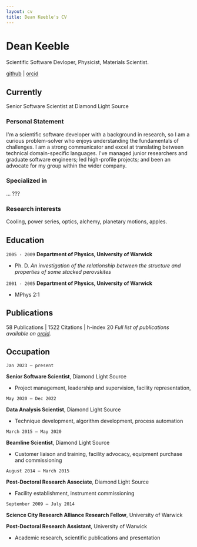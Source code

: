 ```yaml
---
layout: cv
title: Dean Keeble's CV
---
```

# Dean Keeble
Scientific Software Devloper, Physicist, Materials Scientist. 

<div id="webaddress">
<a href="https://github.com/keeble">github</a> |
<a href="https://orcid.org/0000-0003-4225-3770">orcid</a>
</div>

## Currently

Senior Software Scientist at Diamond Light Source

### Personal Statement

I'm a scientific software developer with a background in research, so I am a curious problem-solver who enjoys understanding the fundamentals of challenges. I am a strong communicator and excel at translating between technical domain-specific languages. I've managed junior researchers and graduate software engineers; led high-profile projects; and been an advocate for my group within the wider company. 

### Specialized in

... ???

### Research interests

Cooling, power series, optics, alchemy, planetary motions, apples.

## Education

`2005 - 2009`
__Department of Physics, University of Warwick__
- Ph. D. _An investigation of the relationship between the structure and properties of some stacked perovskites_

`2001 - 2005`
__Department of Physics, University of Warwick__
- MPhys 2:1


## Publications

58 Publications | 1522 Citations | h-index 20
_Full list of publications available on [orcid](https://orcid.org/0000-0003-4225-3770)._

 
## Occupation

`Jan 2023 – present`

__Senior Software Scientist__, Diamond Light Source	

- Project management, leadership and supervision, facility representation, 


`May 2020 – Dec 2022`

__Data Analysis Scientist__, Diamond Light Source	

- Technique development, algorithm development, process automation


`March 2015 – May 2020`

__Beamline Scientist__, Diamond Light Source	

- Customer liaison and training, facility advocacy, equipment purchase and commissioning  


`August 2014 – March 2015`

__Post-Doctoral Research Associate__, Diamond Light Source

- Facility establishment, instrument commissioning


`September 2009 – July 2014`

__Science City Research Alliance Research Fellow__, University of Warwick	


__Post-Doctoral Research Assistant__, University of Warwick	


- Academic research, scientific publications and presentation

<!-- ### Footer

Last updated: December 2023 -->
